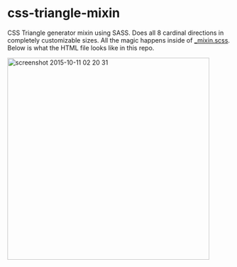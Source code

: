 # css-triangle-mixin
CSS Triangle generator mixin using SASS. Does all 8 cardinal directions in completely customizable sizes. All the magic happens inside of [_mixin.scss](style/scss/_mixin.scss). Below is what the HTML file looks like in this repo.

<img width="455" alt="screenshot 2015-10-11 02 20 31" src="https://cloud.githubusercontent.com/assets/3317766/10415255/99f90de4-6fbf-11e5-90bd-6b3f60e14904.png">
